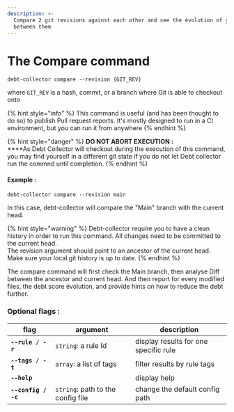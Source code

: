 ```yaml
---
description: >-
  Compare 2 git revisions against each other and see the évolution of your debt
  between them
---
```


# The Compare command

```shell
debt-collector compare --revision {GIT_REV}
```

where `GIT_REV` is a hash, commit, or a branch where Git is able to checkout onto

{% hint style="info" %}
This command is useful (and has been thought to do so) to publish Pull request reports. It's mostly designed to run in a CI environment, but you can run it from anywhere
{% endhint %}

{% hint style="danger" %}
**DO NOT ABORT EXECUTION :** \
****As Debt Collector will checkout during the execution of this command, you may find yourself in a different git state if you do not let Debt collector run the commnd until completion.&#x20;
{% endhint %}

#### Example :&#x20;

```
debt-collector compare --revision main
```

In this case, debt-collector will compare the "Main" branch with the current head.&#x20;

{% hint style="warning" %}
Debt-collector require you to have a clean history in order to run this command. All changes need to be committed to the current head. \
The revision argument should point to an ancestor of the current head. \
Make sure your local git history is up to date.
{% endhint %}

The compare command will first check the Main branch, then analyse Diff between the ancestor and current head. And then report for every modified files, the debt score évolution, and provide hints on how to reduce the debt further.&#x20;



### Optional flags :&#x20;

| flag                | argument                          | description                           |
| ------------------- | --------------------------------- | ------------------------------------- |
| **`--rule / -r`**   | `string`: a rule Id               | display results for one specific rule |
| **`--tags / -t`**   | `array`: a list of tags           | filter results by rule tags           |
| **`--help`**        |                                   | display help                          |
| **`--config / -c`** | `string`: path to the config file | change the default config path        |

